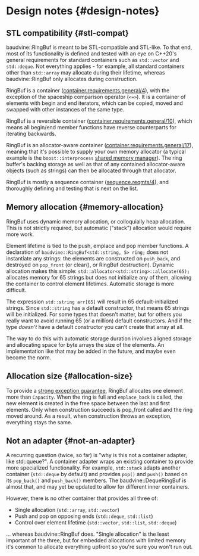 # Design notes {#design-notes}

## STL compatibility {#stl-compat}

baudvine::RingBuf is meant to be STL-compatible and STL-like. To that end, most
of its functionality is defined and tested with an eye on C++20's general
requirements for standard containers such as `std::vector` and `std::deque`. Not
everything applies - for example, all standard containers other than
`std::array` may allocate during their lifetime, whereas baudvine::RingBuf only
allocates during construction.

RingBuf is a container
([container.requirements.general/4](https://timsong-cpp.github.io/cppwp/n4868/container.requirements.general#4)),
with the exception of the spaceship comparison operator (`<=>`). It is a
container of elements with begin and end iterators, which can be copied, moved
and swapped with other instances of the same type.

RingBuf is a reversible container
([container.requirements.general/10](https://timsong-cpp.github.io/cppwp/n4868/container.requirements.general#10)),
which means all begin/end member functions have reverse counterparts for
iterating backwards.

RingBuf is an allocator-aware container
([container.requirements.general/17](https://timsong-cpp.github.io/cppwp/n4868/container.requirements.general#17)),
meaning that it's possible to supply your own memory allocator (a typical
example is the `boost::interprocess` [shared memory
manager](https://www.boost.org/doc/libs/1_78_0/doc/html/interprocess/quick_guide.html#interprocess.quick_guide.qg_interprocess_container)).
The ring buffer's backing storage as well as that of any contained
allocator-aware objects (such as strings) can then be allocated through that
allocator.

RingBuf is mostly a sequence container
([sequence.reqmts/4](https://timsong-cpp.github.io/cppwp/n4868/sequence.reqmts#4)),
and thoroughly defining and testing that is next on the list.

## Memory allocation {#memory-allocation}

RingBuf uses dynamic memory allocation, or colloquially heap allocation. This is
not strictly required, but automatic ("stack") allocation would require more
work.

Element lifetime is tied to the push, emplace and pop member functions. A
declaration of `baudvine::RingBuf<std::string, 5> ring;` does not instantiate
any strings: the elements are constructed on `push_back`, and destroyed on
`pop_front` (or clear(), or RingBuf destruction). Dynamic allocation makes this
simple: `std::allocator<std::string>::allocate(65);` allocates memory for 65
strings but does not initialize any of them, allowing the container to control
element lifetimes. Automatic storage is more difficult.

The expression `std::string arr[65]` will result in 65 default-initialized
strings. Since `std::string` has a default constructor, that means 65 strings
will be initialized. For some types that doesn't matter, but for others you
really want to avoid running 65 (or a million) default constructors. And if the
type *doesn't* have a default constructor you can't create that array at all.

The way to do this with automatic storage duration involves aligned storage and
allocating space for byte arrays the size of the elements. An implementation
like that may be added in the future, and maybe even become the norm.

## Allocation size {#allocation-size}

To provide a [strong exception
guarantee](https://en.cppreference.com/w/cpp/language/exceptions#Exception_safety),
RingBuf allocates one element more than `Capacity`. When the ring is full and
`emplace_back` is called, the new element is created in the free space between
the last and first elements. Only when construction succeeds is pop_front called
and the ring moved around. As a result, when construction throws an exception,
everything stays the same.

## Not an adapter {#not-an-adapter}

A recurring question (twice, so far) is "why is this not a container adapter,
like std::queue?". A container adapter wraps an existing container to provide
more specialized functionality. For example, `std::stack` adapts another
container (`std::deque` by default) and provides `pop()` and `push()` based on
its `pop_back()` and `push_back()` members. The baudvine::DequeRingBuf is almost
that, and may yet be updated to allow for different inner containers.

However, there is no other container that provides all three of: 

- Single allocation (`std::array`, `std::vector`)
- Push and pop on opposing ends (`std::deque`, `std::list`)
- Control over element lifetime (`std::vector`, `std::list`, `std::deque`)

... whereas baudvine::RingBuf does. "Single allocation" is the least important
of the three, but for embedded allocations with limited memory it's common to
allocate everything upfront so you're sure you won't run out.
